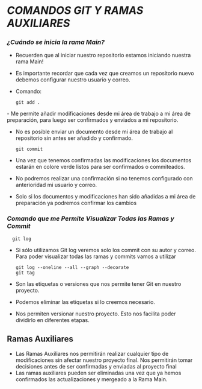 # ***COMANDOS GIT Y RAMAS AUXILIARES***
### *¿Cuándo se inicia la rama Main?*
- Recuerden que al iniciar nuestro repositorio estamos iniciando nuestra rama Main!​
- Es importante recordar que cada vez que creamos un repositorio nuevo debemos configurar nuestro usuario y correo.
- Comando:

      git add . 

​- Me permite añadir modificaciones desde mi área de trabajo a mi área de preparación, para luego ser confirmados y enviados a mi repositorio.
- No es posible enviar un documento desde mi área de trabajo al repositorio sin antes ser añadido y confirmado.

 
      git commit
- Una vez que tenemos confirmadas las modificaciones los documentos estarán en colore verde listos para ser confirmados o commiteados. ​
- No podremos realizar una confirmación si no tenemos configurado con anterioridad mi usuario y correo.​
- Solo si los documentos y modificaciones han sido añadidas a mi área de preparación ya podremos confirmar los cambios​


### *Comando que me Permite Visualizar Todas las Ramas y Commit*
      git log
- Si sólo utilizamos Git log veremos solo los commit con su autor y correo. Para poder visualizar todas las ramas y commits vamos a utilizar ​

      git log --oneline --all --graph --decorate 
      git tag

- Son las etiquetas o versiones que nos permite tener Git en nuestro proyecto.
- Podemos eliminar las etiquetas si lo creemos necesario.
- Nos permiten versionar nuestro proyecto. Esto nos facilita poder dividirlo  en diferentes etapas.

## **Ramas Auxiliares**
- Las Ramas Auxiliares nos permitirán realizar cualquier tipo de modificaciones sin afectar nuestro proyecto final. Nos permitirán tomar decisiones antes de ser confirmadas y enviadas al proyecto final​
- Las ramas auxiliares pueden ser eliminadas una vez que ya hemos confirmados las actualizaciones y mergeado a la Rama Main.
